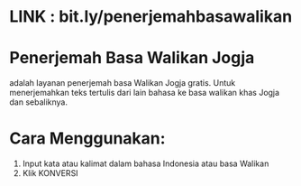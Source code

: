 # LINK : bit.ly/penerjemahbasawalikan

# Penerjemah Basa Walikan Jogja
adalah layanan penerjemah basa Walikan Jogja gratis. Untuk menerjemahkan teks tertulis dari lain bahasa ke basa walikan khas Jogja dan sebaliknya.

# Cara Menggunakan:
1. Input kata atau kalimat dalam bahasa Indonesia atau basa Walikan
2. Klik KONVERSI
